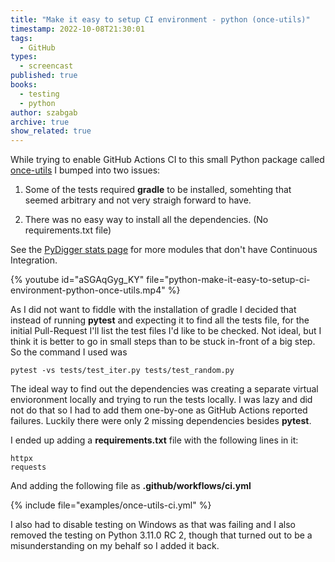```yaml
---
title: "Make it easy to setup CI environment - python (once-utils)"
timestamp: 2022-10-08T21:30:01
tags:
  - GitHub
types:
  - screencast
published: true
books:
  - testing
  - python
author: szabgab
archive: true
show_related: true
---
```




While trying to enable GitHub Actions CI to this small Python package called [once-utils](https://github.com/szabgab/once-utils/) I bumped into two issues:

1. Some of the tests required <b>gradle</b> to be installed, somehting that seemed arbitrary and not very straigh forward to have.

2. There was no easy way to install all the dependencies. (No requirements.txt file)

See the [PyDigger stats page](https://pydigger.com/stats) for more modules that don't have Continuous Integration.


{% youtube id="aSGAqGyg_KY" file="python-make-it-easy-to-setup-ci-environment-python-once-utils.mp4" %}

As I did not want to fiddle with the installation of gradle I decided that instead of running <b>pytest</b> and expecting it to find all the tests file,
for the initial Pull-Request I'll list the test files I'd like to be checked. Not ideal, but I think it is better to go in small steps than to
be stuck in-front of a big step. So the command I used was

```
pytest -vs tests/test_iter.py tests/test_random.py
```

The ideal way to find out the dependencies was creating a separate virtual envioronment locally and trying to run the tests locally.
I was lazy and did not do that so I had to add them one-by-one as GitHub Actions reported failures. Luckily there were only 2 missing dependencies
besides <b>pytest</b>.


I ended up adding a <b>requirements.txt</b> file with the following lines in it:

```
httpx
requests
```

And adding the following file as <b>.github/workflows/ci.yml</b>

{% include file="examples/once-utils-ci.yml" %}

I also had to disable testing on Windows as that was failing and I also removed the testing on Python 3.11.0 RC 2, though that turned out to be a misunderstanding on my behalf
so I added it back.


